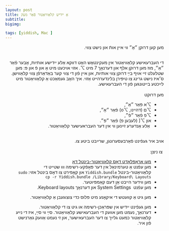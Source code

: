 ```yaml
---
layout: post
title: אַ ייִדיש קלאַוויאַטור פֿאַר מעק
subtitle: 
bigimg:

tags: [yiddish, Mac ]
---
```


<div dir="rtl">

  מען קען דרוקן 
  ״אָ״ 
ווי איין אותֿ און נישט צווי.
</div>
<!--end.excerpt-->

<div dir="rtl">  <br>
די העברעאישע קלאַוויאַטור אין מעקינטאָש  האָט דווקא אַלע ייִדישע אותיות, אָבער פֿאַר ״אַ״,
 מוז מען דרוקן אלף און דערנאָך 
7
מיט
⌥. אזוי אויכעט מיט אָ און פֿ און פּ: 
מען שטלעלט זיי אויף בײַ דרוקן 
 צווי  אותיות,
 און איין פֿון די צווי קער באַדאַרפֿן צווי קלאַווישן.
 ס׳איז נישט גרינג צו  טיפּירן בלינדערהייט אַזוי.
איך האָב געמאַכט אַ קלאַוויאַטור מיט לײַכטע בייטונגען פֿון די העברעאישע.
  <br>
<br>מען דרוקט
<ul><li>
⌥א
פּאַר  ״אַ״,
</li><li>
⌥ם
(דהיינו, ⌥o)
פֿאַר
״אָ״,
</li><li>
⌥פ
פֿאַר ״פֿ״,</li><li>
און
⌥[
(לעבען פ)
פֿאַר 
״פּ״.
</li><li>
 אַלע אַנדערע זײַנען ווי אין דער העבראעישער קלאַוויאַטור. 
  </li>
  </ul>
אויב איר געפֿינט פֿאַרבעסערונגן,  שרײַבט ביטע  צו.  
<br>

<br>
  צו ניצן:
<ul>
 <li>
<a href="/content/Yiddish.bundle.zip">מען אַראָפּלאָדט דאָס קלאַוויאַטור-בינטל  דאָ</a>
</li><li>
מען עפֿנט אַ טערמינאַל אין דער פּאָפֿקע-רשימה  וווּ שטייט די
קלאַוויאַטור-בינטל
<code>Yiddish.bundle</code>
און קאָפּירט צו דאָס  בינטל  אזוי:
<code>sudo cp -r Yiddish.bundle /Library/Keyboard\ Layouts</code>

</li><li>
מען ווידער הייבט אָן דעם קאַמפּיוטער. 
</li><li>
מען עפֿנט  System Settings
און דערנאָך Keyboard layouts.
</li><li>

מען גיט אַ קװעטש די איקאָנע מיט פּלוס כּדי צוצוגעבן אַ קלאַוויאַטור.
</li><li>
מען געפֿינט ייִדיש אין שפּראַכן-רשימה או גיט  צו די קלאַוויאַטור.
</li><li>
דערנאַך, נעמט מען  אוועק די העברעאישע קלאַוויאַטור.  סײַ װי סײַ, איז די נײַע קלאַוויאַטור כמעט
גלײַך צו דער העברעאישער, און זי נעמט אַוועק גאַרנישט פֿון איר.‎
</li>
</ul>
</div> 



